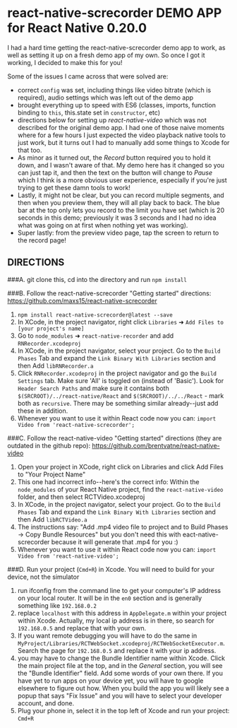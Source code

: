 # react-native-screcorder DEMO APP for React Native 0.20.0

I had a hard time getting the react-native-screcorder demo app to work, as well as setting it up on a fresh demo app of my own. So once I got it working, I decided to make this for you!

Some of the issues I came across that were solved are:

- correct `config` was set, including things like video bitrate (which is required), audio settings which was left out of the demo app
- brought everything up to speed with ES6 (classes, imports, function binding to `this`, this.state set in `constructor`, etc)
- directions below for setting up *react-native-video* which was not described for the original demo app. I had one of those naive moments where for a few hours I just expected the video playback native tools to just work, but it turns out I had to manually add some things to Xcode for that too.
- As minor as it turned out, the *Record* button required you to hold it down, and I wasn't aware of that. My demo here has it changed so you can just tap it, and then the text on the button will change to *Pause* which I think is a more obvious user experience, especially if you're just trying to get these damn tools to work!
- Lastly, it might not be clear, but you can record multiple segments, and then when you preview them, they will all play back to back. The blue bar at the top only lets you record to the limit you have set (which is 20 seconds in this demo; previously it was 3 seconds and I had no idea what was going on at first when nothing yet was working).
- Super lastly: from the preview video page, tap the screen to return to the record page!

## DIRECTIONS

###A. git clone this, cd into the directory and run `npm install`

###B. Follow the react-native-screcorder "Getting started" directions:
https://github.com/maxs15/react-native-screcorder

1. `npm install react-native-screcorder@latest --save`
2. In XCode, in the project navigator, right click `Libraries` ➜ `Add Files to [your project's name]`
3. Go to `node_modules` ➜ `react-native-recorder` and add `RNRecorder.xcodeproj`
4. In XCode, in the project navigator, select your project. Go to the `Build Phases` Tab and expand the `Link Binary With Libraries` section and then Add `libRNRecorder.a`
5. Click `RNRecorder.xcodeproj` in the project navigator and go the `Build Settings` tab. Make sure 'All' is toggled on (instead of 'Basic'). Look for `Header Search Paths` and make sure it contains both `$(SRCROOT)/../react-native/React` and `$(SRCROOT)/../../React` - mark both as `recursive`. There may be something similar already--just add these in addition.
6. Whenever you want to use it within React code now you can: `import Video from 'react-native-screcorder';`


###C. Follow the react-native-video "Getting started" directions (they are outdated in the github repo):
https://github.com/brentvatne/react-native-video

1. Open your project in XCode, right click on Libraries and click Add Files to "Your Project Name"
2. This one had incorrect info--here's the correct info: Within the `node_modules` of your React Native project, find the `react-native-video` folder, and then select RCTVideo.xcodeproj
3. In XCode, in the project navigator, select your project. Go to the `Build Phases` Tab and expand the `Link Binary With Libraries` section and then Add `libRCTVideo.a`
4. The instructions say: "Add .mp4 video file to project and to Build Phases -> Copy Bundle Resources" but you don't need this with eact-native-screcorder because it will generate that .mp4 for you :)
5. Whenever you want to use it within React code now you can: `import Video from 'react-native-video';`


###D. Run your project (`Cmd+R`) in Xcode. You will need to build for your device, not the simulator

1. run ifconfig from the command line to get your computer's IP address on your local router. It will be in the `en0` section and is generally something like `192.168.0.2`
2. replace `localhost` with this address in `AppDelegate.m` within your project within Xcode. Actually, my local ip address is in there, so search for `192.168.0.5` and replace that with your own.
3. If you want remote debugging you will have to do the same in `MyProject/Libraries/RCTWebSocket.xcodeproj/RCTWebSocketExecutor.m`. Search the page for `192.168.0.5` and replace it with your ip address.
5. you may have to change the Bundle Identifier name within Xcode. Click the main project file at the top, and in the *General* section, you will see the "Bundle Identifier" field. Add some words of your own there. If you have yet to run apps on your device yet, you will have to google elsewhere to figure out how. When you build the app you will likely see a popup that says "Fix Issue" and you will have to select your developer account, and done.
4. Plug your phone in, select it in the top left of Xcode and run your project: `Cmd+R`
